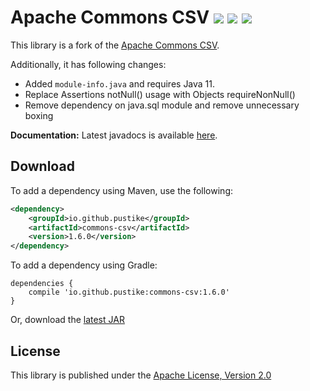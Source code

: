 Apache Commons CSV   [![][Maven Central img]][Maven Central] [![][Javadocs img]][Javadocs] [![][license img]][license]
==================
This library is a fork of the [Apache Commons CSV](https://github.com/apache/commons-csv).

Additionally, it has following changes:
* Added ```module-info.java``` and requires Java 11.
* Replace Assertions notNull() usage with Objects requireNonNull()
* Remove dependency on java.sql module and remove unnecessary boxing

**Documentation:** Latest javadocs is available [here](https://pustike.github.io/commons-csv/docs/api/).

Download
--------
To add a dependency using Maven, use the following:
```xml
<dependency>
    <groupId>io.github.pustike</groupId>
    <artifactId>commons-csv</artifactId>
    <version>1.6.0</version>
</dependency>
```
To add a dependency using Gradle:
```
dependencies {
    compile 'io.github.pustike:commons-csv:1.6.0'
}
```
Or, download the [latest JAR](https://search.maven.org/remote_content?g=io.github.pustike&a=commons-csv&v=LATEST)

License
-------
This library is published under the [Apache License, Version 2.0](https://www.apache.org/licenses/LICENSE-2.0)

[Maven Central]:https://maven-badges.herokuapp.com/maven-central/io.github.pustike/commons-csv
[Maven Central img]:https://maven-badges.herokuapp.com/maven-central/io.github.pustike/commons-csv/badge.svg

[Javadocs]:https://javadoc.io/doc/io.github.pustike/commons-csv
[Javadocs img]:https://javadoc.io/badge/io.github.pustike/commons-csv.svg

[license]:LICENSE
[license img]:https://img.shields.io/badge/license-Apache%202-blue.svg
